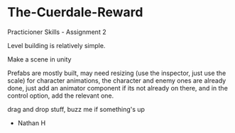# The-Cuerdale-Reward
Practicioner Skills - Assignment 2

Level building is relatively simple. 

Make a scene in unity

Prefabs are mostly built, may need resizing (use the inspector, just use the scale)
for character animations, the character and enemy ones are already done, just add an animator component 
if its not already on there, and in the control option, add the relevant one.

drag and drop stuff, buzz me if something's up
- Nathan H
